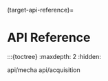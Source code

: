 (target-api-reference)=
# API Reference

:::{toctree}
:maxdepth: 2
:hidden:

api/mecha
api/acquisition
